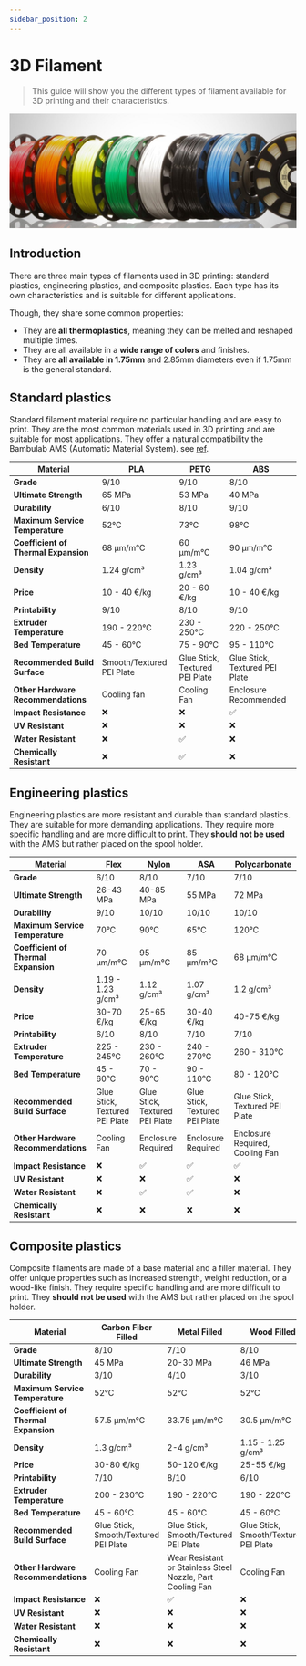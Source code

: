 ```yaml
---
sidebar_position: 2
---
```


# 3D Filament

> This guide will show you the different types of filament available for 3D printing and their characteristics.

![Filaments](/assets/filament-1.png)

## Introduction

There are three main types of filaments used in 3D printing: standard plastics, engineering plastics, and composite plastics. Each type has its own characteristics and is suitable for different applications.

Though, they share some common properties:

- They are **all thermoplastics**, meaning they can be melted and reshaped multiple times.
- They are all available in a **wide range of colors** and finishes.
- They are **all available in 1.75mm** and 2.85mm diameters even if 1.75mm is the general standard.

## Standard plastics

Standard filament material require no particular handling and are easy to print. They are the most common materials used in 3D printing and are suitable for most applications. They offer a natural compatibility the Bambulab AMS (Automatic Material System). see [ref](/3d_printing/bambulab).

| Material                             | PLA                       | PETG                           | ABS                            |
| ------------------------------------ | ------------------------- | ------------------------------ | ------------------------------ |
| **Grade**                            | 9/10                      | 9/10                           | 8/10                           |
| **Ultimate Strength**                | 65 MPa                    | 53 MPa                         | 40 MPa                         |
| **Durability**                       | 6/10                      | 8/10                           | 9/10                           |
| **Maximum Service Temperature**      | 52°C                      | 73°C                           | 98°C                           |
| **Coefficient of Thermal Expansion** | 68 µm/m°C                 | 60 µm/m°C                      | 90 µm/m°C                      |
| **Density**                          | 1.24 g/cm³                | 1.23 g/cm³                     | 1.04 g/cm³                     |
| **Price**                            | 10 - 40 €/kg              | 20 - 60 €/kg                   | 10 - 40 €/kg                   |
| **Printability**                     | 9/10                      | 8/10                           | 9/10                           |
| **Extruder Temperature**             | 190 - 220°C               | 230 - 250°C                    | 220 - 250°C                    |
| **Bed Temperature**                  | 45 - 60°C                 | 75 - 90°C                      | 95 - 110°C                     |
| **Recommended Build Surface**        | Smooth/Textured PEI Plate | Glue Stick, Textured PEI Plate | Glue Stick, Textured PEI Plate |
| **Other Hardware Recommendations**   | Cooling fan               | Cooling Fan                    | Enclosure Recommended          |
| **Impact Resistance**                | :x:                       | :x:                            | :white_check_mark:             |
| **UV Resistant**                     | :x:                       | :x:                            | :x:                            |
| **Water Resistant**                  | :x:                       | :white_check_mark:             | :x:                            |
| **Chemically Resistant**             | :x:                       | :white_check_mark:             | :x:                            |

## Engineering plastics

Engineering plastics are more resistant and durable than standard plastics. They are suitable for more demanding applications. They require more specific handling and are more difficult to print. They **should not be used** with the AMS but rather placed on the spool holder.

| Material                             | Flex                           | Nylon                          | ASA                            | Polycarbonate                   |
| ------------------------------------ | ------------------------------ | ------------------------------ | ------------------------------ | ------------------------------- |
| **Grade**                            | 6/10                           | 8/10                           | 7/10                           | 7/10                            |
| **Ultimate Strength**                | 26-43 MPa                      | 40-85 MPa                      | 55 MPa                         | 72 MPa                          |
| **Durability**                       | 9/10                           | 10/10                          | 10/10                          | 10/10                           |
| **Maximum Service Temperature**      | 70°C                           | 90°C                           | 65°C                           | 120°C                           |
| **Coefficient of Thermal Expansion** | 70 µm/m°C                      | 95 µm/m°C                      | 85 µm/m°C                      | 68 µm/m°C                       |
| **Density**                          | 1.19 - 1.23 g/cm³              | 1.12 g/cm³                     | 1.07 g/cm³                     | 1.2 g/cm³                       |
| **Price**                            | 30-70 €/kg                     | 25-65 €/kg                     | 30-40 €/kg                     | 40-75 €/kg                      |
| **Printability**                     | 6/10                           | 8/10                           | 7/10                           | 7/10                            |
| **Extruder Temperature**             | 225 - 245°C                    | 230 - 260°C                    | 240 - 270°C                    | 260 - 310°C                     |
| **Bed Temperature**                  | 45 - 60°C                      | 70 - 90°C                      | 90 - 110°C                     | 80 - 120°C                      |
| **Recommended Build Surface**        | Glue Stick, Textured PEI Plate | Glue Stick, Textured PEI Plate | Glue Stick, Textured PEI Plate | Glue Stick, Textured PEI Plate  |
| **Other Hardware Recommendations**   | Cooling Fan                    | Enclosure Required             | Enclosure Required             | Enclosure Required, Cooling Fan |
| **Impact Resistance**                | :x:                            | :white_check_mark:             | :white_check_mark:             | :white_check_mark:              |
| **UV Resistant**                     | :x:                            | :x:                            | :white_check_mark:             | :x:                             |
| **Water Resistant**                  | :x:                            | :white_check_mark:             | :white_check_mark:             | :x:                             |
| **Chemically Resistant**             | :x:                            | :x:                            | :x:                            | :x:                             |

## Composite plastics

Composite filaments are made of a base material and a filler material. They offer unique properties such as increased strength, weight reduction, or a wood-like finish. They require specific handling and are more difficult to print. They **should not be used** with the AMS but rather placed on the spool holder.

| Material                             | Carbon Fiber Filled                   | Metal Filled                                               | Wood Filled                           |
| ------------------------------------ | ------------------------------------- | ---------------------------------------------------------- | ------------------------------------- |
| **Grade**                            | 8/10                                  | 7/10                                                       | 8/10                                  |
| **Ultimate Strength**                | 45 MPa                                | 20-30 MPa                                                  | 46 MPa                                |
| **Durability**                       | 3/10                                  | 4/10                                                       | 3/10                                  |
| **Maximum Service Temperature**      | 52°C                                  | 52°C                                                       | 52°C                                  |
| **Coefficient of Thermal Expansion** | 57.5 µm/m°C                           | 33.75 µm/m°C                                               | 30.5 µm/m°C                           |
| **Density**                          | 1.3 g/cm³                             | 2-4 g/cm³                                                  | 1.15 - 1.25 g/cm³                     |
| **Price**                            | 30-80 €/kg                            | 50-120 €/kg                                                | 25-55 €/kg                            |
| **Printability**                     | 7/10                                  | 8/10                                                       | 6/10                                  |
| **Extruder Temperature**             | 200 - 230°C                           | 190 - 220°C                                                | 190 - 220°C                           |
| **Bed Temperature**                  | 45 - 60°C                             | 45 - 60°C                                                  | 45 - 60°C                             |
| **Recommended Build Surface**        | Glue Stick, Smooth/Textured PEI Plate | Glue Stick, Smooth/Textured PEI Plate                      | Glue Stick, Smooth/Textured PEI Plate |
| **Other Hardware Recommendations**   | Cooling Fan                           | Wear Resistant or Stainless Steel Nozzle, Part Cooling Fan | Cooling Fan                           |
| **Impact Resistance**                | :x:                                   | :white_check_mark:                                         | :x:                                   |
| **UV Resistant**                     | :x:                                   | :x:                                                        | :x:                                   |
| **Water Resistant**                  | :x:                                   | :x:                                                        | :x:                                   |
| **Chemically Resistant**             | :x:                                   | :x:                                                        | :x:                                   |
